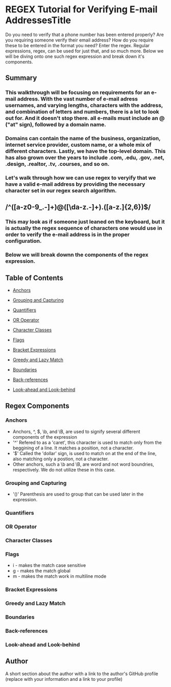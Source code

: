 # REGEX Tutorial for Verifying E-mail AddressesTitle 
Do you need to verify that a phone number has been entered properly? Are you requiring someone verify their email address? How do you require these to be entered in the format you need? Enter the regex. Regular expressions, regex, can be used for just that, and so much more. Below we will be diving onto one such regex expression and break down it's components.

<!-- Introductory paragraph (replace this with your text) -->

## Summary

### This walkthrough will be focusing on requirements for an e-mail address. With the vast number of e-mail adress usernames, and varying lengths, characters with the address, and combination of letters and numbers, there is a lot to look out for. And it doesn't stop there. all e-mails must include an @ ("at" sign), followed by a domain name. 
### Domains can contain the name of the business, organization, internet service provider, custom name, or a whole mix of different characters. Lastly, we have the top-level domain. This has also grown over the years to include .com, .edu, .gov, .net, .design, .realtor, .tv, .courses, and so on.
### Let's walk through how we can use regex to veryify that we have a valid e-mail address by providing the necessary character set in our regex search algorithm.

## /^([a-z0-9_\.-]+)@([\da-z\.-]+)\.([a-z\.]{2,6})$/

### This may look as if someone just leaned on the keyboard, but it is actually the regex sequence of characters one would use in order to verify the e-mail address is in the proper configuration.

### Below we will break downn the components of the regex expression.

 <!-- Briefly summarize the regex you will be describing and what you will explain. Include a code snippet of the regex. Replace this text with your summary. -->

## Table of Contents

- [Anchors](#anchors)
- [Grouping and Capturing](#grouping-and-capturing)
- [Quantifiers](#quantifiers)
- [OR Operator](#or-operator)
- [Character Classes](#character-classes)
- [Flags](#flags)

- [Bracket Expressions](#bracket-expressions)
- [Greedy and Lazy Match](#greedy-and-lazy-match)
- [Boundaries](#boundaries)
- [Back-references](#back-references)
- [Look-ahead and Look-behind](#look-ahead-and-look-behind)

## Regex Components

### Anchors
- Anchors, ^, $, \b, and \B, are used to signify several different components of the expression
- '^' Refered to as a 'caret', this character is used to match only from the beggining of a line. It matches a position, not a character. 
- '$' Called the 'dollar' sign, is used to match on at the end of the line, also matching only a postion, not a character. 
- Other anchors, such a \b and \B, are word and not word boundries, respectively. We do not utilize these in this case.

### Grouping and Capturing
- '()' Parenthesis are used to group that can be used later in the expression.

### Quantifiers

### OR Operator

### Character Classes

### Flags
- i - makes the match case sensitive
- g - makes the match global
- m - makes the match work in multiline mode



### Bracket Expressions

### Greedy and Lazy Match

### Boundaries

### Back-references

### Look-ahead and Look-behind

## Author

A short section about the author with a link to the author's GitHub profile (replace with your information and a link to your profile)